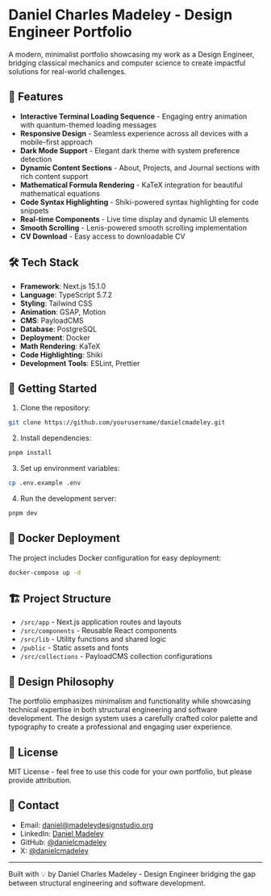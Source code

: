 # Daniel Charles Madeley - Design Engineer Portfolio

A modern, minimalist portfolio showcasing my work as a Design Engineer, bridging classical mechanics and computer science to create impactful solutions for real-world challenges.

## 🌟 Features

- **Interactive Terminal Loading Sequence** - Engaging entry animation with quantum-themed loading messages
- **Responsive Design** - Seamless experience across all devices with a mobile-first approach
- **Dark Mode Support** - Elegant dark theme with system preference detection
- **Dynamic Content Sections** - About, Projects, and Journal sections with rich content support
- **Mathematical Formula Rendering** - KaTeX integration for beautiful mathematical equations
- **Code Syntax Highlighting** - Shiki-powered syntax highlighting for code snippets
- **Real-time Components** - Live time display and dynamic UI elements
- **Smooth Scrolling** - Lenis-powered smooth scrolling implementation
- **CV Download** - Easy access to downloadable CV

## 🛠️ Tech Stack

- **Framework**: Next.js 15.1.0
- **Language**: TypeScript 5.7.2
- **Styling**: Tailwind CSS
- **Animation**: GSAP, Motion
- **CMS**: PayloadCMS
- **Database**: PostgreSQL
- **Deployment**: Docker
- **Math Rendering**: KaTeX
- **Code Highlighting**: Shiki
- **Development Tools**: ESLint, Prettier

## 🚀 Getting Started

1. Clone the repository:

```bash
git clone https://github.com/yourusername/danielcmadeley.git
```

2. Install dependencies:

```bash
pnpm install
```

3. Set up environment variables:

```bash
cp .env.example .env
```

4. Run the development server:

```bash
pnpm dev
```

## 🐳 Docker Deployment

The project includes Docker configuration for easy deployment:

```bash
docker-compose up -d
```

## 🏗️ Project Structure

- `/src/app` - Next.js application routes and layouts
- `/src/components` - Reusable React components
- `/src/lib` - Utility functions and shared logic
- `/public` - Static assets and fonts
- `/src/collections` - PayloadCMS collection configurations

## 🎨 Design Philosophy

The portfolio emphasizes minimalism and functionality while showcasing technical expertise in both structural engineering and software development. The design system uses a carefully crafted color palette and typography to create a professional and engaging user experience.

## 📝 License

MIT License - feel free to use this code for your own portfolio, but please provide attribution.

## 🤝 Contact

- Email: daniel@madeleydesignstudio.org
- LinkedIn: [Daniel Madeley](https://dub.sh/linkedin-madeley)
- GitHub: [@danielcmadeley](https://dub.sh/github-madeley)
- X: [@danielcmadeley](https://dub.sh/danielcmadeley_x)

---

Built with 💡 by Daniel Charles Madeley - Design Engineer bridging the gap between structural engineering and software development.
